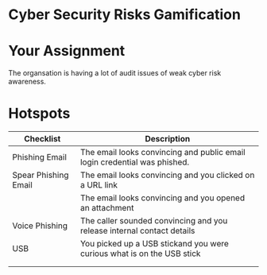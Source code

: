 # Cyber Security Risks Gamification

# Your Assignment
The organsation is having a lot of audit issues of weak cyber risk awareness.


# Hotspots

| Checklist                                | Description                |
| ------------------------------------------ | ---------------------------------- |
| Phishing Email | The email looks convincing and public email login credential was phished.  |
| Spear Phishing Email | The email looks convincing and you clicked on a URL link |
|                                                    | The email looks convincing and you opened an attachment |
| Voice Phishing                              | The caller sounded convincing and you release internal contact details |
| USB  | You picked up a USB stickand you were curious what is on the USB stick|
|                                            | |
|   | |
